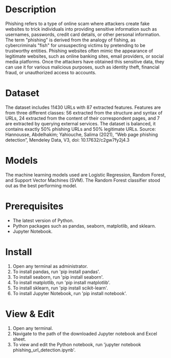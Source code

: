 # Description
Phishing refers to a type of online scam where attackers create fake websites to trick individuals into providing sensitive information such as usernames, passwords, credit card details, or other personal information. The term "phishing" is derived from the analogy of fishing, as cybercriminals "fish" for unsuspecting victims by pretending to be trustworthy entities. Phishing websites often mimic the appearance of legitimate websites, such as online banking sites, email providers, or social media platforms. Once the attackers have obtained this sensitive data, they can use it for various malicious purposes, such as identity theft, financial fraud, or unauthorized access to accounts.

# Dataset
The dataset includes 11430 URLs with 87 extracted features. Features are from three different classes: 56 extracted from the structure and syntax of URLs, 24 extracted from the content of their correspondent pages, and 7 are extracted by querying external services. The dataset is balanced, it contains exactly 50% phishing URLs and 50% legitimate URLs. Source: Hannousse, Abdelhakim; Yahiouche, Salima (2021), “Web page phishing detection”, Mendeley Data, V3, doi: 10.17632/c2gw7fy2j4.3

# Models
The machine learning models used are Logistic Regression, Random Forest, and Support Vector Machines (SVM). The Random Forest classifier stood out as the best performing model.

# Prerequisites
- The latest version of Python.
- Python packages such as pandas, seaborn, matplotlib, and sklearn.
- Jupyter Notebook.

# Install
1. Open any terminal as administrator.
2. To install pandas, run 'pip install pandas'.
3. To install seaborn, run 'pip install seaborn'.
4. To install matplotlib, run 'pip install matplotlib'.
5. To install sklearn, run 'pip install scikit-learn'.
6. To install Jupyter Notebook, run 'pip install notebook'.

# View & Edit
1. Open any terminal.
2. Navigate to the path of the downloaded Jupyter notebook and Excel sheet.
3. To view and edit the Python notebook, run 'jupyter notebook phishing_url_detection.ipynb'.
